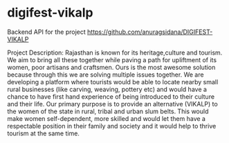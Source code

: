 # digifest-vikalp
Backend API for the project https://github.com/anuragsidana/DIGIFEST-VIKALP

Project Description:
Rajasthan is known for its heritage,culture and tourism. We aim to bring all these together while paving a path for upliftment of its women, poor artisans and craftsmen. Ours is the most awesome solution because through this we are solving multiple issues together. We are developing a platform where tourists would be able to locate nearby small rural businesses (like carving, weaving, pottery etc) and would have a chance to have first hand experience of being introduced to their culture and their life. Our primary purpose is to provide an alternative (VIKALP) to the women of the state in rural, tribal and urban slum belts. This would make women self-dependent, more skilled and would let them have a respectable position in their family and society and it would help to thrive tourism at the same time.
